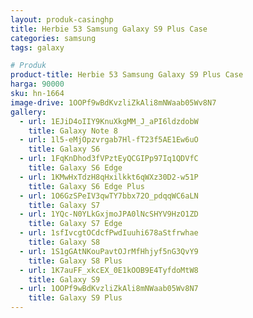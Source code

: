 ```yaml
---
layout: produk-casinghp
title: Herbie 53 Samsung Galaxy S9 Plus Case
categories: samsung
tags: galaxy

# Produk
product-title: Herbie 53 Samsung Galaxy S9 Plus Case
harga: 90000
sku: hn-1664
image-drive: 1OOPf9wBdKvzliZkAli8mNWaab05Wv8N7
gallery:
  - url: 1EJiD4oIIY9KnuXkgMM_J_aPI6ldzdobW
    title: Galaxy Note 8
  - url: 1l5-eMjOpzvrgab7Hl-fT23f5AE1Ew6uO
    title: Galaxy S6
  - url: 1FqKnDhod3fVPztEyQCGIPp97Iq1QDVfC
    title: Galaxy S6 Edge
  - url: 1KMwHxTdzH8qHxilkkt6qWXz30D2-w51P
    title: Galaxy S6 Edge Plus
  - url: 1O6GzSPeIV3qwTY7bbx72O_pdqqWC6aLN
    title: Galaxy S7
  - url: 1YQc-N0YLkGxjmoJPA0lNcSHYV9HzO1ZD
    title: Galaxy S7 Edge
  - url: 1sfIvcgtOCdcfPwdIuuhi678aStfrwhae
    title: Galaxy S8
  - url: 1S1gGAtNKouPavtOJrMfHhjyf5nG3QvY9
    title: Galaxy S8 Plus
  - url: 1K7auFF_xkcEX_0E1kOOB9E4TyfdoMtW8
    title: Galaxy S9
  - url: 1OOPf9wBdKvzliZkAli8mNWaab05Wv8N7
    title: Galaxy S9 Plus
---
```

